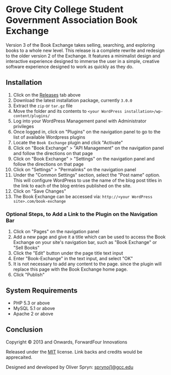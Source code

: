 Grove City College Student Government Association Book Exchange
===

Version 3 of the Book Exchange takes selling, searching, and exploring books to a whole new level. This release is a complete rewrite and redesign to the older version 2 of the Exchange. It features a minimalist design and interactive experience designed to immerse the user in a simple, creative software experience designed to work as quickly as they do.

Installation
---

1. Click on the [Releases][1] tab above
2. Download the latest installation package, currently `3.0.0`
3. Extract the `zip` or `tar.gz` file
4. Move the folder and its contents to `<your WordPress installation>/wp-content/plugins/`
5. Log into your WordPress Management panel with Administrator privileges
6. Once logged in, click on "Plugins" on the navigation panel to go to the list of available Wordpress plugins
7. Locate the `Book Exchange` plugin and click "Activate"
8. Click on "Book Exchange" > "API Management" on the navigation panel and follow the directions on that page
9. Click on "Book Exchange" > "Settings" on the navigation panel and follow the directions on that page
10. Click on "Settings" > "Permalinks" on the navigation panel
11. Under the "Common Settings" section, select the "Post name" option. This will configure WordPress to use the name of the blog post titles in the link to each of the blog entries published on the site.
12. Click on "Save Changes"
13. The Book Exchange can be accessed via: `http://<your WordPress site>.com/book-exchange`

### Optional Steps, to Add a Link to the Plugin on the Navigation Bar

1. Click on "Pages" on the navigation panel
2. Add a new page and give it a title which can be used to access the Book Exchange on your site's navigation bar, such as "Book Exchange" or "Sell Books"
3. Click the "Edit" button under the page title text input
4. Enter "Book-Exchange" in the text input, and select "OK"
5. It is not necessary to add any content to the page. since the plugin will replace this page with the Book Exchange home page.
6. Click "Publish"

System Requirements
---

* PHP 5.3 or above
* MySQL 5.1 or above
* Apache 2 or above

Conclusion
---

Copyright &copy; 2013 and Onwards, ForwardFour Innovations

Released under the [MIT][2] license. Link backs and credits would be apprecaited.

Designed and developed by Oliver Spryn: sprynoj1@gcc.edu


[1]: https://github.com/ffiadmin/book-exchange/releases
[2]: http://opensource.org/licenses/MIT
